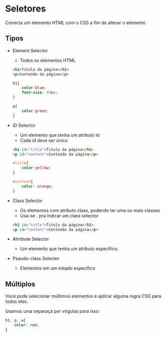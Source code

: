 # Seletores

Conecta um elemento HTML com o CSS a fim de alterar o elemento

## Tipos

* Element Selector
    - Todos os elementos HTML
    ```html
    <h1>Titulo da página</h1>
    <p>Conteúdo da página</p>
    ```

    ```css
    h1{
        color:blue;
        font-size: 60px;
    }

    p{
        color:green;
    }
    ```

* ID Selector
    - Um elemento que tenha um atributo id
    - Cada id deve ser único
    ```html
    <h1 id="title">Titulo da página</h1>
    <p id="content">Conteúdo da página</p>
    ```

    ```css 
    #title{
        color:yellow;
    }

    #content{
        color: orange;
    }
    ```

* Class Selector
    - Os elementos com atributo class, podendo ter uma ou mais classes
    - Usa-se . pra indicar um class selector

    ```html
    <h1 id="title">Titulo da página</h1>
    <p id="content">Conteúdo da página</p>
    ```
* Attribute Selector
    - Um elemento que tenha um atributo específico.
* Pseudo-class Selector
    - Elementos em um estado específico

## Múltiplos

Você pode selecionar múltimos elementos e aplicar alguma regra CSS para todos eles.

Usamos uma separaçã por vírgulas para isso:

```css
h1, p, a{
    color: red;
}
```
